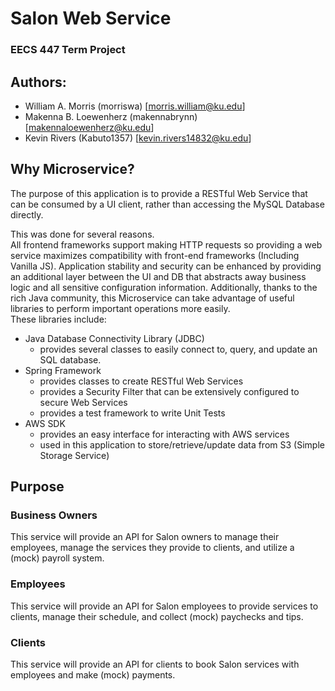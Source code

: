 # Salon Web Service
### EECS 447 Term Project
## Authors:
- William A. Morris (morriswa) [morris.william@ku.edu]
- Makenna B. Loewenherz (makennabrynn) [makennaloewenherz@ku.edu]
- Kevin Rivers (Kabuto1357) [kevin.rivers14832@ku.edu]

## Why Microservice?
The purpose of this application is to provide a RESTful Web Service
that can be consumed by a UI client, rather than accessing the 
MySQL Database directly. 

This was done for several reasons. <br>
All frontend frameworks support making HTTP requests so providing a web service
maximizes compatibility with front-end frameworks (Including Vanilla JS). 
Application stability and security can be enhanced by providing an additional
layer between the UI and DB that abstracts away business logic 
and all sensitive configuration information.
Additionally, thanks to the rich Java community, this Microservice
can take advantage of useful libraries to perform important operations
more easily.<br>
These libraries include:
- Java Database Connectivity Library (JDBC)
  - provides several classes to easily connect to, query, and update
    an SQL database.
- Spring Framework
  - provides classes to create RESTful Web Services
  - provides a Security Filter that can be extensively configured
    to secure Web Services
  - provides a test framework to write Unit Tests
- AWS SDK
  - provides an easy interface for interacting with AWS services
  - used in this application to store/retrieve/update data from S3 (Simple Storage Service)
  
## Purpose
### Business Owners
This service will provide an API for Salon owners to manage
their employees, manage the services they provide to clients, and utilize a (mock) payroll system.
### Employees
This service will provide an API for Salon employees to provide services to clients,
manage their schedule, and collect (mock) paychecks and tips.
### Clients
This service will provide an API for clients to book Salon services 
with employees and make (mock) payments.